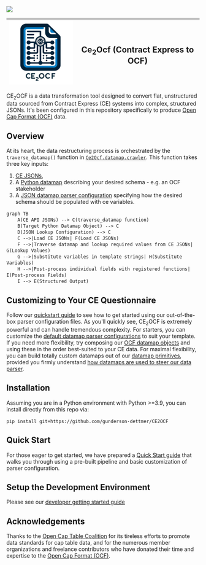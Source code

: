 ![](https://www.gunder.com/content/themes/gunderson-theme/img/header-logo.svg)


| ![](docs/images/Ce2Ocf.png)  | <h2>Ce<sub>2</sub>Ocf (Contract Express to OCF)</h2> |
|---|------------------------------------------------------|

CE<sub>2</sub>OCF is a data transformation tool designed to convert flat, unstructured data sourced from Contract
Express (CE) systems into complex, structured JSONs. It's been configured in this repository specifically to produce
[Open Cap Format (OCF)](https://github.com/Open-Cap-Table-Coalition/Open-Cap-Format-OCF) data.

## Overview

At its heart, the data restructuring process is orchestrated by the `traverse_datamap()` function in
[`Ce2Ocf.datamap.crawler`](./Ce2Ocf/datamap/crawler.py). This function takes three key inputs:
1. [CE JSONs](docs/Contract%20Express%20to%20API%20Concepts/API%20Outputs.md),
2. A [Python datamap](docs/datamaps.md) describing your desired schema - e.g. an OCF stakeholder
3. A [JSON datamap parser configuration](docs/configuring%20datamap%20lookups.md) specifying how the desired schema
   should be populated with ce variables.

```mermaid
graph TB
    A(CE API JSONs) --> C(traverse_datamap function)
    B(Target Python Datamap Object) --> C
    D(JSON Lookup Configuration) --> C
    C -->|Load CE JSONs| F(Load CE JSONs)
    F -->|Traverse datamap and lookup required values from CE JSONs| G(Lookup Values)
    G -->|Substitute variables in template strings| H(Substitute Variables)
    H -->|Post-process individual fields with registered functions| I(Post-process Fields)
    I --> E(Structured Output)
```

## Customizing to Your CE Questionnaire

Follow our [quickstart guide](docs/quickstart.md) to see how to get started using our out-of-the-box parser
configuration files. As you'll quickly see, CE<sub>2</sub>OCF is extremely powerful and can handle tremendous
complexity. For starters, you can customize the [default datamap parser configurations](Ce2Ocf/datamap/defaults)
to suit your template. If you need more flexibility, try composing our [OCF datamap objects](Ce2Ocf/ocf/datamaps.py)
and using these in the order best-suited to your CE data. For maximal flexibility, you can build totally custom datamaps
out of our [datamap primitives](Ce2Ocf/datamap/definitions.py), provided you firmly understand [how datamaps are used
to steer our data parser](docs/datamaps.md).


## Installation

Assuming you are in a Python environment with Python >=3.9, you can install directly from this repo via:

```
pip install git+https://github.com/gunderson-dettmer/CE2OCF
```

## Quick Start

For those eager to get started, we have prepared a [Quick Start guide](docs/quickstart.md) that walks you through using
a pre-built pipeline and basic customization of parser configuration.

## Setup the Development Environment

Please see our [developer getting started guide](docs/dev%20environment.md)

## Acknowledgements

Thanks to the [Open Cap Table Coalition](https://www.opencaptablecoalition.com/) for its tireless efforts to promote
data standards for cap table data, and for the numerous member organizations and freelance contributors who have
donated their time and expertise to the
[Open Cap Format (OCF)](https://github.com/Open-Cap-Table-Coalition/Open-Cap-Format-OCF).
